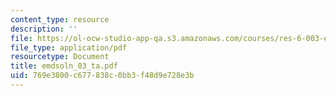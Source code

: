 ```yaml
---
content_type: resource
description: ''
file: https://ol-ocw-studio-app-qa.s3.amazonaws.com/courses/res-6-003-electromechanical-dynamics-spring-2009/769e3800c677838c0bb3f48d9e728e3b_emdsoln_03_ta.pdf
file_type: application/pdf
resourcetype: Document
title: emdsoln_03_ta.pdf
uid: 769e3800-c677-838c-0bb3-f48d9e728e3b
---
```

